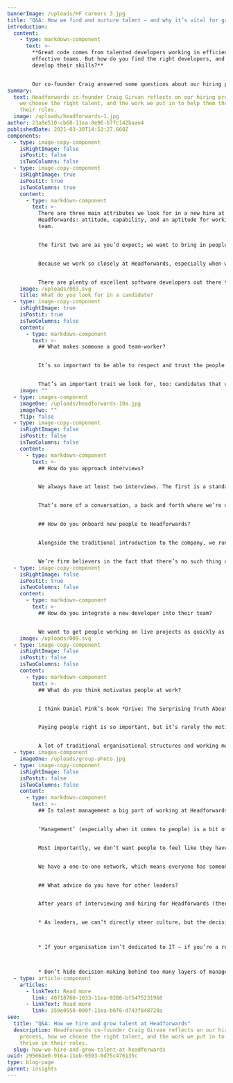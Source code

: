```yaml
---
bannerImage: /uploads/HF careers 3.jpg
title: "Q&A: How we find and nurture talent – and why it’s vital for great code"
introduction:
  content:
    - type: markdown-component
      text: >-
        **Great code comes from talented developers working in efficient,
        effective teams. But how do you find the right developers, and help them
        develop their skills?**


        Our co-founder Craig answered some questions about our hiring process, and what he looks for in the right Headforwards candidate:
summary:
  text: Headforwards co-founder Craig Girvan reflects on our hiring process, how
    we choose the right talent, and the work we put in to help them thrive in
    their roles.
  image: /uploads/headforwards-1.jpg
author: 23a8e510-cb68-11ea-8e96-b7fc142baae4
publishedDate: 2021-03-30T14:53:27.660Z
components:
  - type: image-copy-component
    isRightImage: false
    isPostit: false
    isTwoColumns: false
  - type: image-copy-component
    isRightImage: true
    isPostit: true
    isTwoColumns: true
    content:
      - type: markdown-component
        text: >-
          There are three main attributes we look for in a new hire at
          Headforwards: attitude, capability, and an aptitude for working in a
          team.


          The first two are as you’d expect; we want to bring in people who are excited to work on Agile development projects, and have the skills to start creating value quickly. But teamwork is a really important factor that some organisations don’t think about in their interviewing process.


          Because we work so closely at Headforwards, especially when we’re doing mobbing or other highly collaborative Agile work, we need people who can work effectively in our teams.


          There are plenty of excellent software developers out there that are more comfortable working by themselves, but we’re looking for the ones who thrive together. So, you might have a lot of great developers available, but you can’t just throw them together and hope they work well as a team. We always think carefully about complimentary skills, work styles, and personalities.
    image: /uploads/003.svg
    title: What do you look for in a candidate?
  - type: image-copy-component
    isRightImage: true
    isPostit: true
    isTwoColumns: false
    content:
      - type: markdown-component
        text: >-
          ## What makes someone a good team-worker?


          It’s so important to be able to respect and trust the people you work with. You need to trust them to support you, and to ask for support when they need it.


          That’s an important trait we look for, too: candidates that understand that it’s good to ask for help from their colleagues. It’s how we get the best work done, it helps build those strong relationships between team members, and it usually means people are happier in their jobs.
    image: ""
  - type: images-component
    imageOne: /uploads/headforwards-10a.jpg
    imageTwo: ""
    flip: false
  - type: image-copy-component
    isRightImage: false
    isPostit: false
    isTwoColumns: false
    content:
      - type: markdown-component
        text: >-
          ## How do you approach interviews?


          We always have at least two interviews. The first is a standard discussion about skills, requirements and expectations – the same as you’d get in any workplace. In the second interview, we’re looking at what we call the ‘people fit’.


          That’s more of a conversation, a back and forth where we’re deciding if we’re the right fit for each other at this point in the interviewee’s career. It’s where we can identify the standout applicants that have that team-working aptitude I was talking about before.


          ## How do you onboard new people to Headforwards?


          Alongside the traditional introduction to the company, we run a session where we reintroduce our hires to Agile as a concept. You’ll get a slightly different definition of Agile from almost every company you talk to – so everyone needs to be on the same page for what Agile (as a philosophy and the practice) looks like at Headforwards.


          We’re firm believers in the fact that there’s no such thing as a bad question. Early misunderstandings can snowball, so we want new hires to feel comfortable asking anything they can think of – whatever helps them get up to speed.
  - type: image-copy-component
    isRightImage: false
    isPostit: true
    isTwoColumns: false
    content:
      - type: markdown-component
        text: >-
          ## How do you integrate a new developer into their team?


          We want to get people working on live projects as quickly as possible, so we look for natural ways to teach new hires how their team’s processes work. For example, adding their onboarding tasks to the Kanban board – like ‘set up my email account’ – means they’re becoming more familiar with what their everyday tasks will look like, without needing formal training. This also allows them to begin integrating with their team, as their team can also get involved in supporting the new starters onboarding.
    image: /uploads/009.svg
  - type: image-copy-component
    isRightImage: false
    isPostit: false
    isTwoColumns: false
    content:
      - type: markdown-component
        text: >-
          ## What do you think motivates people at work?


          I think Daniel Pink’s book *Drive: The Surprising Truth About What Motivates Us* is a great read for leaders who want to dig into what really makes people keen to work.


          Paying people right is so important, but it’s rarely the motivating factor some leaders expect it to be. In Pink’s book, he talks about ‘intrinsic motivation’ – ensuring your people have a defined purpose, the appetite to develop mastery of their skills, and the autonomy to drive their own work and development.


          A lot of traditional organisational structures and working models will stifle intrinsic motivation, so we want to encourage and help maintain it. We’re continually mindful about the opportunities for growth and development that we offer our employees – and not just the new ones.
  - type: images-component
    imageOne: /uploads/group-photo.jpg
  - type: image-copy-component
    isRightImage: false
    isPostit: false
    isTwoColumns: false
    content:
      - type: markdown-component
        text: >-
          ## Is talent management a big part of working at Headforwards?


          ‘Management’ (especially when it comes to people) is a bit of a dirty word at Headforwards. We try and keep our hierarchy as flat as possible, but we do understand that structure and support is important for our people to progress in their careers.


          Most importantly, we don’t want people to feel like they have to move away from technical roles to advance their careers, so we’re always looking at different ways for people to grow.


          We have a one-to-one network, which means everyone has someone they’re in regular contact with. This person will help them build and work through their career progression framework, which includes the characteristics and behaviours they need to develop, and we need to help nurture.


          ## What advice do you have for other leaders?


          After years of interviewing and hiring for Headforwards (there’s over 120 of us now), I have a few lessons I’ve learned:


          * As leaders, we can’t directly steer culture, but the decisions we make – especially the new hires – do affect it. So we need to be mindful of the kind of organisation we’d like to create as we build our teams.



          * If your organisation isn’t dedicated to IT – if you’re a retailer or a council, for example – it can be difficult for your IT employees to see clear progression options for themselves. Don’t just think of IT as a service provider; consider their career paths just as carefully as you would any other role.



          * Don’t hide decision-making behind too many layers of management. Your developers are the ones who create value for your organisation via IT, so make sure they have a say in how value is defined.
  - type: article-component
    articles:
      - linkText: Read more
        link: 40718760-1033-11ea-9288-bf5475231968
      - linkText: Read more
        link: 359e0550-009f-11ea-b6f6-d743f848720a
seo:
  title: "Q&A: How we hire and grow talent at Headforwards"
  description: Headforwards co-founder Craig Girvan reflects on our hiring
    process, how we choose the right talent, and the work we put in to help them
    thrive in their roles.
  slug: how-we-hire-and-grow-talent-at-headforwards
uuid: 295661e0-916a-11eb-9593-0d75c476135c
type: blog-page
parent: insights
---
```

